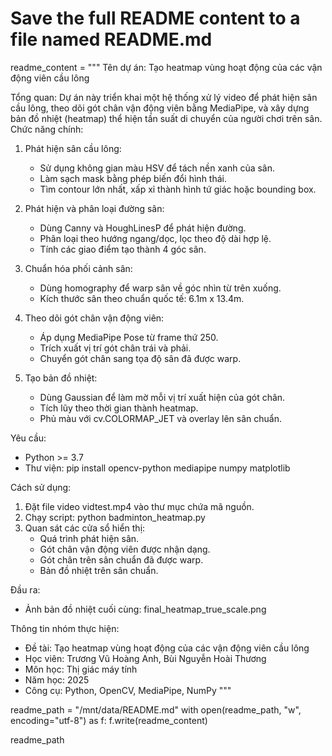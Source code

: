# Save the full README content to a file named README.md
readme_content = """
Tên dự án:
Tạo heatmap vùng hoạt động của các vận động viên cầu lông

Tổng quan:
Dự án này triển khai một hệ thống xử lý video để phát hiện sân cầu lông, theo dõi gót chân vận động viên bằng MediaPipe, và xây dựng bản đồ nhiệt (heatmap) thể hiện tần suất di chuyển của người chơi trên sân. 
Chức năng chính:

1. Phát hiện sân cầu lông:
   - Sử dụng không gian màu HSV để tách nền xanh của sân.
   - Làm sạch mask bằng phép biến đổi hình thái.
   - Tìm contour lớn nhất, xấp xỉ thành hình tứ giác hoặc bounding box.

2. Phát hiện và phân loại đường sân:
   - Dùng Canny và HoughLinesP để phát hiện đường.
   - Phân loại theo hướng ngang/dọc, lọc theo độ dài hợp lệ.
   - Tính các giao điểm tạo thành 4 góc sân.

3. Chuẩn hóa phối cảnh sân:
   - Dùng homography để warp sân về góc nhìn từ trên xuống.
   - Kích thước sân theo chuẩn quốc tế: 6.1m x 13.4m.

4. Theo dõi gót chân vận động viên:
   - Áp dụng MediaPipe Pose từ frame thứ 250.
   - Trích xuất vị trí gót chân trái và phải.
   - Chuyển gót chân sang tọa độ sân đã được warp.

5. Tạo bản đồ nhiệt:
   - Dùng Gaussian để làm mờ mỗi vị trí xuất hiện của gót chân.
   - Tích lũy theo thời gian thành heatmap.
   - Phủ màu với cv.COLORMAP_JET và overlay lên sân chuẩn.

Yêu cầu:

- Python >= 3.7
- Thư viện:
  pip install opencv-python mediapipe numpy matplotlib

Cách sử dụng:

1. Đặt file video vidtest.mp4 vào thư mục chứa mã nguồn.
2. Chạy script:
   python badminton_heatmap.py
3. Quan sát các cửa sổ hiển thị:
   - Quá trình phát hiện sân.
   - Gót chân vận động viên được nhận dạng.
   - Gót chân trên sân chuẩn đã được warp.
   - Bản đồ nhiệt trên sân chuẩn.

Đầu ra:

- Ảnh bản đồ nhiệt cuối cùng: final_heatmap_true_scale.png

Thông tin nhóm thực hiện:

- Đề tài: Tạo heatmap vùng hoạt động của các vận động viên cầu lông
- Học viên: Trương Vũ Hoàng Anh, Bùi Nguyễn Hoài Thương
- Môn học: Thị giác máy tính
- Năm học: 2025
- Công cụ: Python, OpenCV, MediaPipe, NumPy
"""

readme_path = "/mnt/data/README.md"
with open(readme_path, "w", encoding="utf-8") as f:
    f.write(readme_content)

readme_path
